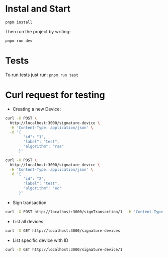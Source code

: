 # Instal and Start

`pnpm install`

Then run the project by writing:

`pnpm run dev`

# Tests

To run tests just run:
`pnpm run test`

# Curl request for testing

- Creating a new Device:

```bash
curl -X POST \
  http://localhost:3000/signature-device \
  -H 'Content-Type: application/json' \
  -d '{
        "id": "1",
        "label": "test",
        "algorithm": "rsa"
      }'

curl -X POST \
  http://localhost:3000/signature-device \
  -H 'Content-Type: application/json' \
  -d '{
        "id": "2",
        "label": "test",
        "algorithm": "ec"
      }'
```

- Sign transaction

```bash
curl -X POST http://localhost:3000/signTransaction/1  -H 'Content-Type: application/json'  -d '{ "data": "Hello, RSA!"}'
```

- List all devices

```bash
curl -X GET http://localhost:3000/signature-devices
```

- List specific device with ID

```bash
curl -X GET http://localhost:3000/signature-device/1
```
